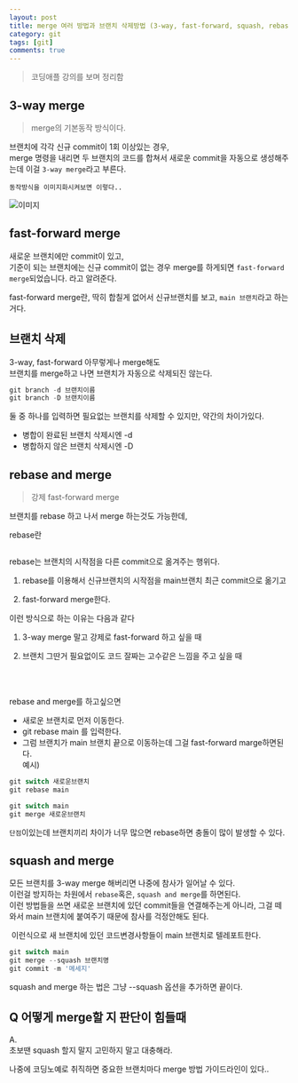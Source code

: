 ```yaml
---
layout: post
title: merge 여러 방법과 브랜치 삭제방법 (3-way, fast-forward, squash, rebase)
category: git
tags: [git]
comments: true
---
```


> 코딩애플 강의를 보며 정리함

## 3-way merge

> merge의 기본동작 방식이다.

브랜치에 각각 신규 commit이 1회 이상있는 경우,<br/>
merge 명령을 내리면 두 브랜치의 코드를 합쳐서 새로운 commit을 자동으로 생성해주는데 이걸 `3-way merge`라고 부른다. <br/>

`동작방식을 이미지화시켜보면 이렇다..`

<img src='https://codingapple.com/wp-content/uploads/2022/06/merge1.png' alt='이미지'>

## fast-forward merge

새로운 브랜치에만 commit이 있고,<br/>
기준이 되는 브랜치에는 신규 commit이 없는 경우 merge를 하게되면 `fast-forward merge`되었습니다. 라고 알려준다.<br/>

fast-forward merge란, 딱히 합칠게 없어서 신규브랜치를 보고, `main 브랜치`라고 하는거다.

<im src='https://codingapple.com/wp-content/uploads/2022/06/%EA%B7%B8%EB%A6%BC3-4.png' alt='' />

## 브랜치 삭제

3-way, fast-forward 아무렇게나 merge해도<br/>
브랜치를 merge하고 나면 브랜치가 자동으로 삭제되진 않는다.

```js
git branch -d 브랜치이름
git branch -D 브랜치이름
```

둘 중 하나를 입력하면 필요없는 브랜치를 삭제할 수 있지만, 약간의 차이가있다.<br/>

- 병합이 완료된 브랜치 삭제시엔 -d
- 병합하지 않은 브랜치 삭제시엔 -D

## rebase and merge

> 강제 fast-forward merge

브랜치를 rebase 하고 나서 merge 하는것도 가능한데, <br/>

rebase란 <br/>

<img src='https://codingapple.com/wp-content/uploads/2022/06/merge3.png' alt='' />

rebase는 브랜치의 시작점을 다른 commit으로 옮겨주는 행위다.<br/>

1. rebase를 이용해서 신규브랜치의 시작점을 main브랜치 최근 commit으로 옮기고

2. fast-forward merge한다.

이런 방식으로 하는 이유는 다음과 같다

1. 3-way merge 말고 강제로 fast-forward 하고 싶을 때

2. 브랜치 그딴거 필요없이도 코드 잘짜는 고수같은 느낌을 주고 싶을 때

<br/><br/>

rebase and merge를 하고싶으면<br/>

- 새로운 브랜치로 먼저 이동한다.
- git rebase main 를 입력한다.
- 그럼 브랜치가 main 브랜치 끝으로 이동하는데 그걸 fast-forward marge하면된다.
  <br/>
  예시)

```js
git switch 새로운브랜치
git rebase main

git switch main
git merge 새로운브랜치
```

`단점`이있는데 브랜치끼리 차이가 너무 많으면 rebase하면 충돌이 많이 발생할 수 있다.

## squash and merge

모든 브랜치를 3-way merge 해버리면 나중에 참사가 일어날 수 있다.<br/>
이런걸 방지하는 차원에서 `rebase`혹은, `squash and merge`를 하면된다.<br/>
이런 방법들을 쓰면 새로운 브랜치에 있던 commit들을 연결해주는게 아니라, 그걸 떼와서 main 브랜치에 붙여주기 때문에 참사를 걱정안해도 된다.<br/>

<img src='https://codingapple.com/wp-content/uploads/2022/06/%EA%B7%B8%EB%A6%BC2.png' alt='' />
이런식으로 새 브랜치에 있던 코드변경사항들이 main 브랜치로 텔레포트한다.
<br/>

```js
git switch main
git merge --squash 브랜치명
git commit -m '메세지'
```

squash and merge 하는 법은 그냥 --squash 옵션을 추가하면 끝이다.<br/>

## Q 어떻게 merge할 지 판단이 힘들때

A. <br/>
초보땐 squash 할지 말지 고민하지 말고 대충해라.<br/>

나중에 코딩노예로 취직하면 중요한 브랜치마다 merge 방법 가이드라인이 있다..
